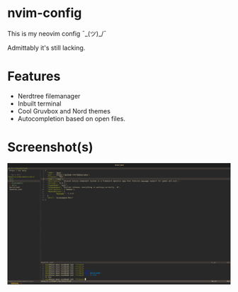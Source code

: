 # nvim-config
This is my neovim config  ¯\_(ツ)_/¯

Admittably it's still lacking.
<br>
# Features
- Nerdtree filemanager
- Inbuilt terminal
- Cool Gruvbox and Nord themes
- Autocompletion based on open files.

# Screenshot(s)
![Screenshot of Nvim](./screenshots/1.png? "Screenshot 1")
